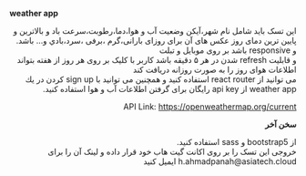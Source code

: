 **weather app**
<div dir="rtl">
اين تسک بايد شامل نام شهر،آيكن وضعيت آب و هوا،دما،رطوبت،سرعت باد و بالاترين و پايين ترين دماى روز عكس هاى آن براى روزاى بارانى،گرم ،برفى ،سرد،بادي و... باشد.
<div dir="rtl">
و responsive باشد بر روى موبايل و تبلت 
<div dir="rtl">
و قابليت refresh شدن در هر ۵ دقیقه باشد
کاربر با کلیک بر روی هر روز از هفته بتواند اطلاعات هوای روز را به صورت روزانه دریافت کند
<div dir="rtl">
می توانید از react router استفاده کنید و همچنین می توانید با sign up کردن در يك weather app از api key رایگان برای گرفتن اطلاعات آب و هوا استفاده کنید.

API Link: https://openweathermap.org/current
  
  
**سخن آخر**

<div dir="rtl">
از bootstrap5 و sass استفاده کنید.


<div dir="rtl">
خروجی این تسک را بر روی اکانت گیت هاب خود قرار داده و لینک آن را برای 
h.ahmadpanah@asiatech.cloud
ایمیل کنید
